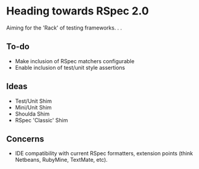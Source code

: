 # Heading towards RSpec 2.0

Aiming for the 'Rack' of testing frameworks. . .

## To-do

* Make inclusion of RSpec matchers configurable
* Enable inclusion of test/unit style assertions

## Ideas

* Test/Unit Shim
* Mini/Unit Shim
* Shoulda Shim
* RSpec 'Classic' Shim

## Concerns

* IDE compatibility with current RSpec formatters, extension points (think Netbeans, RubyMine, TextMate, etc).
